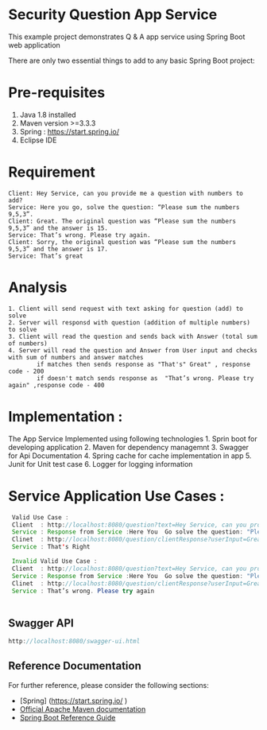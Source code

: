 # Security Question App Service 
This example project demonstrates Q & A app service using Spring Boot web application

There are only two essential things to add to any basic Spring Boot project:

# Pre-requisites
1. Java 1.8 installed
2. Maven version >=3.3.3
3. Spring  : https://start.spring.io/  
4. Eclipse IDE  


# Requirement 
	Client: Hey Service, can you provide me a question with numbers to add?
	Service: Here you go, solve the question: “Please sum the numbers 9,5,3”.
	Client: Great. The original question was “Please sum the numbers 9,5,3” and the answer is 15.
	Service: That’s wrong. Please try again.
	Client: Sorry, the original question was “Please sum the numbers 9,5,3” and the answer is 17.
	Service: That’s great

# Analysis
  	1. Client will send request with text asking for question (add) to solve
   	2. Server will responsd with question (addition of multiple numbers) to solve
   	3. Client will read the question and sends back with Answer (total sum of numbers)
  	4. Server will read the question and Answer from User input and checks with sum of numbers and answer matches
      		if matches then sends response as "That's" Great" , response code - 200
      		if doesn't match sends response as  "That’s wrong. Please try again" ,response code - 400

# Implementation :
  The App Service Implemented using following technologies
        1. Sprin boot  for developing application
	2. Maven for dependency managemnt
	3. Swagger for Api Documentation
	4. Spring cache for cache implementation in app
	5. Junit for Unit test case
	6. Logger for logging information
   

# Service Application  Use Cases : 
```java
 Valid Use Case :
 Client  : http://localhost:8080/question?text=Hey Service, can you provide me a question with numbers to add?
 Service : Response from Service :Here You  Go solve the question: "Please sum the numbers 15,6" 
 Clinet  : http://localhost:8080/question/clientResponse?userInput=Great. The original question was "Please sum the numbers 15,6" and the answer is 21.
 Service : That's Right

 Invalid Valid Use Case :
 Client  : http://localhost:8080/question?text=Hey Service, can you provide me a question with numbers to add?
 Service : Response from Service :Here You  Go solve the question: "Please sum the numbers 15,6" 
 Clinet  : http://localhost:8080/question/clientResponse?userInput=Great. The original question was "Please sum the numbers 15,6" and the answer is 22.
 Service : That’s wrong. Please try again
   
```
    
## Swagger API 
```java
http://localhost:8080/swagger-ui.html
```


## Reference Documentation
For further reference, please consider the following sections:
* [Spring] (https://start.spring.io/ )
* [Official Apache Maven documentation](https://maven.apache.org/guides/index.html)
* [Spring Boot Reference Guide](https://docs.spring.io/spring-boot/docs/2.5.6/reference/html/)

